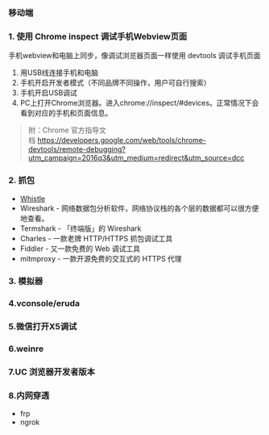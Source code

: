 ### 移动端
### 1. 使用 Chrome inspect 调试手机Webview页面
手机webview和电脑上同步，像调试浏览器页面一样使用 devtools 调试手机页面
1. 用USB线连接手机和电脑
2. 手机开启开发者模式（不同品牌不同操作，用户可自行搜索）
3. 手机开启USB调试
4. PC上打开Chrome浏览器。进入chrome://inspect/#devices。正常情况下会看到对应的手机和页面信息。

> 附：Chrome 官方指导文档 https://developers.google.com/web/tools/chrome-devtools/remote-debugging?utm_campaign=2016q3&utm_medium=redirect&utm_source=dcc 

### 2. 抓包
- [Whistle](https://zhuanlan.zhihu.com/p/79037633)
- Wireshark - 网络数据包分析软件，网络协议栈的各个层的数据都可以很方便地查看。
- Termshark - 「终端版」的 Wireshark
- Charles - 一款老牌 HTTP/HTTPS 抓包调试工具
- Fiddler - 又一款免费的 Web 调试工具
- mitmproxy - 一款开源免费的交互式的 HTTPS 代理
### 3. 模拟器

### 4.vconsole/eruda

### 5.微信打开X5调试

### 6.weinre

### 7.UC 浏览器开发者版本

### 8.内网穿透
- frp
- ngrok
